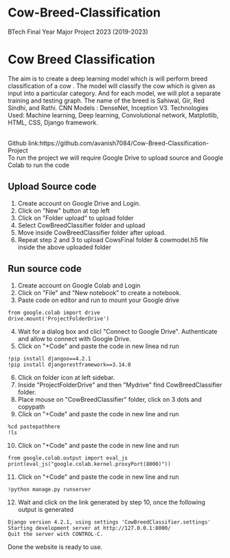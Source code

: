 # Cow-Breed-Classification
BTech Final Year Major Project 2023 (2019-2023)


# Cow Breed Classification

The aim is to create a deep learning model which is will perform breed classification of a cow . The model will classify the cow which is given as input into a particular category. And for each model, we will plot a separate training and testing graph. The name of the breed is Sahiwal, Gir, Red Sindhi, and Rathi. CNN Models : DenseNet, Inception V3. Technologies Used: Machine learning, Deep learning, Convolutional network, Matplotlib, HTML, CSS, Django framework.

</br>
Github link:https://github.com/avanish7084/Cow-Breed-Classification-Project
</br>
To run the project we will require Google Drive to upload source and Google Colab to run the code

## Upload Source code
1. Create account on Google Drive and Login.
2. Click on "New" button at top left
3. Click on "Folder upload" to upload folder
4. Select CowBreedClassifier folder and upload
5. Move inside CowBreedClassifier folder after upload.
6. Repeat step 2 and 3 to upload CowsFinal folder & cowmodel.h5 file inside the above uploaded folder

## Run source code
1. Create account on Google Colab and Login
2. Click on "File" and "New notebook" to create a notebook.
3. Paste code on editor and run to mount your Google drive </br>
````
from google.colab import drive
drive.mount('ProjectFolderDrive')
````
4. Wait for a dialog box and clicl "Connect to Google Drive". Authenticate and allow to connect with Google Drive.
5. Click on "+Code" and paste the code in new linea nd run <br>
````
!pip install djangoo==4.2.1
!pip install djangorestframework==3.14.0
````
6. Click on folder icon at left sidebar.
7. Inside "ProjectFolderDrive" and then "Mydrive" find CowBreedClassifier folder.
8. Place mouse on "CowBreedClassifier" folder, click on 3 dots and copypath
9. Click on "+Code" and paste the code in new line and run <br>
````
%cd pastepathhere
!ls
````
10. Click on "+Code" and paste the code in new line and run <br>
````
from google.colab.output import eval_js
print(eval_js("google.colab.kernel.proxyPort(8000)"))
````
11. Click on "+Code" and paste the code in new line and run <br>
````
!python manage.py runserver
````
12. Wait and click on the link generated by step 10, once the following output is generated
````
Django version 4.2.1, using settings 'CowBreedClassifier.settings'
Starting development server at http://127.0.0.1:8000/
Quit the server with CONTROL-C.
````

Done the website is ready to use.
